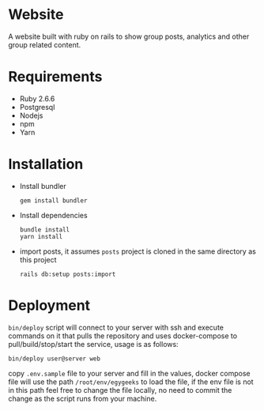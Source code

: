 # Website

A website built with ruby on rails to show group posts, analytics and other
group related content.

# Requirements

* Ruby 2.6.6
* Postgresql
* Nodejs
* npm
* Yarn

# Installation

* Install bundler

  ```shell
  gem install bundler
  ```
* Install dependencies

  ```shell
  bundle install
  yarn install
  ```
* import posts, it assumes `posts` project is cloned in the same directory as this project

  ```shell
  rails db:setup posts:import
  ```

# Deployment

`bin/deploy` script will connect to your server with ssh and execute commands on
it that pulls the repository and uses docker-compose to pull/build/stop/start
the service, usage is as follows:

```
bin/deploy user@server web
```

copy `.env.sample` file to your server and fill in the values, docker compose
file will use the path `/root/env/egygeeks` to load the file, if the env file is
not in this path feel free to change the file locally, no need to commit the
change as the script runs from your machine.
